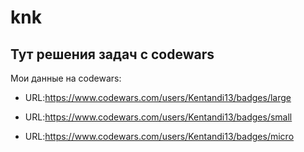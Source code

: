 # knk
## Тут решения задач с codewars
Мои данные на codewars:

+ URL:https://www.codewars.com/users/Kentandi13/badges/large

+ URL:https://www.codewars.com/users/Kentandi13/badges/small

+ URL:https://www.codewars.com/users/Kentandi13/badges/micro
